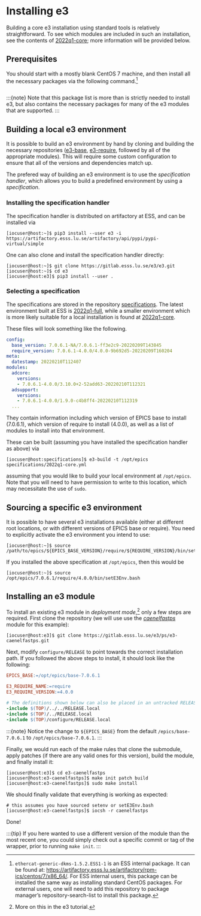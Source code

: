 # Installing e3

Building a core e3 installation using standard tools is relatively straightforward.
To see which modules are included in such an installation, see the contents of
[2022q1-core](https://gitlab.esss.lu.se/e3/specifications/-/blob/main/specifications/2022q1-core.yml);
more information will be provided below.

## Prerequisites

You should start with a mostly blank CentOS 7 machine, and then install all the
necessary packages via the following command.[^prereqlist]

```{include} ../includes/deps.md
```

:::{note}
Note that this package list is more than is strictly needed to install e3, but
also contains the necessary packages for many of the e3 modules that are
supported.
:::

## Building a local e3 environment

It is possible to build an e3 environment by hand by cloning and building the
necessary repositories ([e3-base](https://gitlab.esss.lu.se/e3/e3-base),
[e3-require](https://gitlab.esss.lu.se/e3/e3-require), followed by all of the
appropriate modules). This will require some custom configuration to ensure that
all of the versions and dependencies match up.

The prefered way of building an e3 environment is to use the *specification handler*,
which allows you to build a predefined environment by using a *specification*.

### Installing the specification handler

The specification handler is distributed on artifactory at ESS, and can be installed
via

```console
[iocuser@host:~]$ pip3 install --user e3 -i https://artifactory.esss.lu.se/artifactory/api/pypi/pypi-virtual/simple
```

One can also clone and install the specification handler directly:

```console
[iocuser@host:~]$ git clone https://gitlab.esss.lu.se/e3/e3.git
[iocuser@host:~]$ cd e3
[iocuser@host:e3]$ pip3 install --user .
```

### Selecting a specification

The specifications are stored in the repository [specifications](https://gitlab.esss.lu.se/e3/specifications).
The latest environment built at ESS is [2022q1-full](https://gitlab.esss.lu.se/e3/specifications/-/blob/main/specifications/2022q1-full.yml),
while a smaller environment which is more likely suitable for a local installation is found
at [2022q1-core](https://gitlab.esss.lu.se/e3/specifications/-/blob/main/specifications/2022q1-core.yml).

These files will look something like the following.

```yaml
config:
  base_version: 7.0.6.1-NA/7.0.6.1-ff3e2c9-20220209T143845
  require_version: 7.0.6.1-4.0.0/4.0.0-9b692d5-20220209T160204
meta:
  datestamp: 20220210T112407
modules:
  adcore:
    versions:
    - 7.0.6.1-4.0.0/3.10.0+2-52add63-20220210T112321
  adsupport:
    versions:
    - 7.0.6.1-4.0.0/1.9.0-c4b8ff4-20220210T112319
  ...
```

They contain information including which version of EPICS base to install (7.0.6.1),
which version of require to install (4.0.0), as well as a list of modules to install
into that environment.

These can be built (assuming you have installed the specification handler as above) via
```console
[iocuser@host:specifications]$ e3-build -t /opt/epics specifications/2022q1-core.yml
```
assuming that you would like to build your local environment at `/opt/epics`. Note
that you will need to have permission to write to this location, which may necessitate
the use of `sudo`.

## Sourcing a specific e3 environment

It is possible to have several e3 installations available (either at different root
locations, or with different versions of EPICS base or require). You need to explicitly
activate the e3 environment you intend to use:

```console
[iocuser@host:~]$ source /path/to/epics/${EPICS_BASE_VERSION}/require/${REQUIRE_VERSION}/bin/setE3Env.bash
```

If you installed the above specification at `/opt/epics`, then this would be

```console
[iocuser@host:~]$ source /opt/epics/7.0.6.1/require/4.0.0/bin/setE3Env.bash
```

## Installing an e3 module

To install an existing e3 module in *deployment mode*,[^depmode] only a few
steps are required. First clone the repository (we will use use the
[*caenelfastps*](https://gitlab.esss.lu.se/e3/ps/e3-caenelfastps) module for
this example):

```console
[iocuser@host:e3]$ git clone https://gitlab.esss.lu.se/e3/ps/e3-caenelfastps.git
```

Next, modify `configure/RELEASE` to point towards the correct installation path.
If you followed the above steps to install, it should look like the following:

```makefile
EPICS_BASE:=/opt/epics/base-7.0.6.1

E3_REQUIRE_NAME:=require
E3_REQUIRE_VERSION:=4.0.0

# The definitions shown below can also be placed in an untracked RELEASE.local
-include $(TOP)/../../RELEASE.local
-include $(TOP)/../RELEASE.local
-include $(TOP)/configure/RELEASE.local
```

:::{note}
Notice the change to `${EPICS_BASE}` from the default `/epics/base-7.0.6.1` to `/opt/epics/base-7.0.6.1`.
:::

Finally, we would run each of the make rules that clone the submodule, apply
patches (if there are any valid ones for this version), build the module, and
finally install it:

```console
[iocuser@host:e3]$ cd e3-caenelfastps
[iocuser@host:e3-caenelfastps]$ make init patch build
[iocuser@host:e3-caenelfastps]$ sudo make install
```

We should finally validate that everything is working as expected:

```console
# this assumes you have sourced setenv or setE3Env.bash
[iocuser@host:e3-caenelfastps]$ iocsh -r caenelfastps
```

Done!

:::{tip}
If you here wanted to use a different version of the module than the most recent
one, you could simply check out a specific commit or tag of the wrapper, prior
to running `make init`.
:::

[^prereqlist]: `ethercat-generic-dkms-1.5.2.ESS1-1` is an ESS internal package.
  It can be found at:
  <https://artifactory.esss.lu.se/artifactory/rpm-ics/centos/7/x86_64/>. For ESS
  internal users, this package can be installed the same way as installing
  standard CentOS packages. For external users, one will need to add this
  repository to package manager’s repository-search-list to install this
  package.

[^depmode]: More on this in the e3 tutorial.

